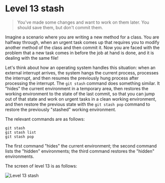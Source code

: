 
# Level 13 stash

> You've made some changes and want to work on them later. You should save them, but don't commit them.

Imagine a scenario where you are writing a new method for a class. You are halfway through, when an urgent task comes up that requires you to modify another method of the class and then commit it. Now you are faced with the problem that a new task comes in before the job at hand is done, and it is dealing with the same file!

Let's think about how an operating system handles this situation: when an external interrupt arrives, the system hangs the current process, processes the interrupt, and then resumes the previously hung process after processing the interrupt. The `git stash` command does something similar. It "hides" the current environment in a temporary area, then restores the working environment to the state of the last commit, so that you can jump out of that state and work on urgent tasks in a clean working environment, and then restore the previous state with the `git stash pop` command to restore the previously "stashed" working environment.

The relevant commands are as follows:

```shell
git stash
git stash list
git stash pop
```

The first command "hides" the current environment; the second command lists the "hidden" environments; the third command restores the "hidden" environments.

The screen of level 13 is as follows:

![Level 13 stash](images/level-13-stash.png)
